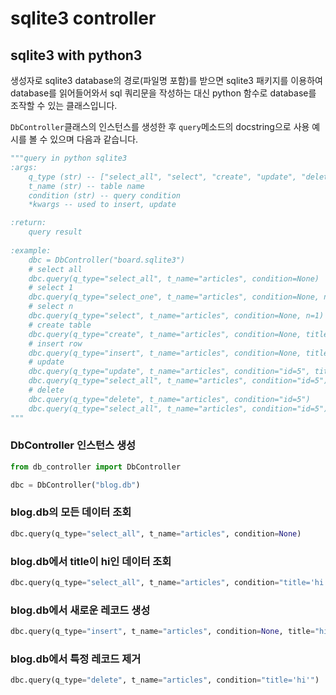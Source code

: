 # sqlite3 controller

## sqlite3 with python3

생성자로 sqlite3 database의 경로(파일명 포함)를 받으면 sqlite3 패키지를 이용하여 database를 읽어들어와서 sql 쿼리문을 작성하는 대신 python 함수로 database를 조작할 수 있는 클래스입니다.

`DbController`클래스의 인스턴스를 생성한 후 `query`메소드의 docstring으로 사용 예시를 볼 수 있으며 다음과 같습니다.

```python
"""query in python sqlite3
:args:
    q_type (str) -- ["select_all", "select", "create", "update", "delete"]
    t_name (str) -- table name
    condition (str) -- query condition
    *kwargs -- used to insert, update

:return:
    query result
    
:example:
    dbc = DbController("board.sqlite3")
    # select all
    dbc.query(q_type="select_all", t_name="articles", condition=None)
    # select 1
    dbc.query(q_type="select_one", t_name="articles", condition=None, n=1)
    # select n
    dbc.query(q_type="select", t_name="articles", condition=None, n=1)
    # create table
    dbc.query(q_type="create", t_name="articles", condition=None, title="TEXT", content="TEXT")
    # insert row
    dbc.query(q_type="insert", t_name="articles", condition=None, title="test dbc", content="test dbc")
    # update
    dbc.query(q_type="update", t_name="articles", condition="id=5", title="hi", content="wowowowowowow")
    dbc.query(q_type="select_all", t_name="articles", condition="id=5")
    # delete
    dbc.query(q_type="delete", t_name="articles", condition="id=5")
    dbc.query(q_type="select_all", t_name="articles", condition="id=5")
"""
```



### DbController 인스턴스 생성

```python
from db_controller import DbController

dbc = DbController("blog.db")
```



### blog.db의 모든 데이터 조회

```python
dbc.query(q_type="select_all", t_name="articles", condition=None)
```



### blog.db에서 title이 hi인 데이터 조회

```python
dbc.query(q_type="select_all", t_name="articles", condition="title='hi'")
```



### blog.db에서 새로운 레코드 생성

```python
dbc.query(q_type="insert", t_name="articles", condition=None, title="hi", content="hi everyone", author="goodstart57@gmail.com")
```



### blog.db에서 특정 레코드 제거

```python
dbc.query(q_type="delete", t_name="articles", condition="title='hi'")
```

